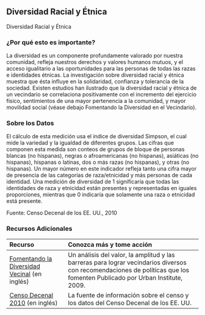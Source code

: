 ## Diversidad Racial y Étnica
Diversidad Racial y Étnica

### ¿Por qué esto es importante?
La diversidad es un componente profundamente valorado por nuestra comunidad, refleja nuestros derechos y valores humanos mutuos, y el acceso igualitario a las oportunidades para las personas de todas las razas e identidades étnicas. La investigación sobre diversidad racial y étnica muestra que ésta influye en la solidaridad, confianza y tolerancia de la sociedad. Existen estudios han ilustrado que la diversidad racial y étnica de un vecindario se correlaciona positivamente con el incremento del ejercicio físico, sentimientos de una mayor pertenencia a la comunidad, y mayor movilidad social (véase debajo Fomentando la Diversidad en el Vecindario). 

### Sobre los Datos
El cálculo de esta medición usa el índice de diversidad Simpson, el cual mide la variedad y la igualdad de diferentes grupos. Las cifras que componen esta medida son conteos de grupos de bloque de personas blancas (no hispanas), negras o afroamericanas (no hispanas), asiáticas (no hispanas), hispanas o latinas, dos o más razas (no hispanas), y otras (no hispanas). Un mayor número en este indicador refleja tanto una cifra mayor de presencia de las categorías de raza/etnicidad y más personas de cada identidad. Una medición de diversidad de 1 significaría que todas las identidades de raza y etnicidad están presentes y representadas en iguales proporciones, mientras que 0 indicaría que solamente una raza o etnicidad está presente.   

Fuente: Censo Decenal de los EE. UU., 2010

### Recursos Adicionales

|Recurso | Conozca más y tome acción |
|:--- | :--- |
|[Fomentando la Diversidad Vecinal](http://www.urban.org/sites/default/files/publication/30631/411955-Promoting-Neighborhood-Diversity-Benefits-Barriers-and-Strategies.PDF) (en inglés) | Un análisis del valor, la amplitud y las barreras para lograr vecindarios diversos con recomendaciones de políticas que los fomenten Publicado por Urban Institute, 2009\.
|[Censo Decenal 2010](http://www.census.gov/2010census/) (en inglés) | La fuente de información sobre el censo y los datos del Censo Decenal de los EE. UU.
